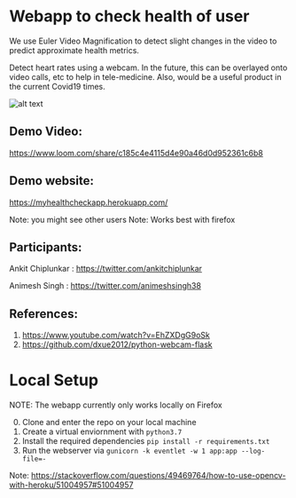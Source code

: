 # Webapp to check health of user
We use Euler Video Magnification to detect slight changes in the video to predict approximate health metrics.  

Detect heart rates using a webcam. In the future, this can be overlayed onto video calls, etc to help in tele-medicine. Also, would be a useful product in the current Covid19 times.

![alt text](https://raw.githubusercontent.com/ankitchiplunkar/myhealthcheck/master/static/demo_pic.png)

## Demo Video: 
https://www.loom.com/share/c185c4e4115d4e90a46d0d952361c6b8

## Demo website: 
https://myhealthcheckapp.herokuapp.com/ 

Note: you might see other users
Note: Works best with firefox

## Participants: 
Ankit Chiplunkar : https://twitter.com/ankitchiplunkar 

Animesh Singh : https://twitter.com/animeshsingh38


## References: 
1. https://www.youtube.com/watch?v=EhZXDgG9oSk 
2. https://github.com/dxue2012/python-webcam-flask

# Local Setup

NOTE: The webapp currently only works locally on Firefox

0. Clone and enter the repo on your local machine
1. Create a virtual enviornment with `python3.7`
2. Install the required dependencies `pip install -r requirements.txt`
4. Run the webserver via `gunicorn -k eventlet -w 1 app:app --log-file=-`


Note: https://stackoverflow.com/questions/49469764/how-to-use-opencv-with-heroku/51004957#51004957
